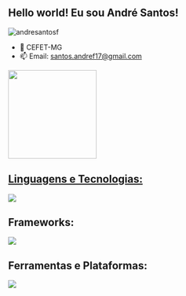 ## Hello world! Eu sou André Santos!

<p align="left"> <img src="https://komarev.com/ghpvc/?username=andresantosf&label=Profile%20views&color=0e75b6&style=flat" alt="andresantosf" /> </p>

- 🔭 CEFET-MG
- 📫 Email: santos.andref17@gmail.com
  
 <div>
  <a href="https://github.com/AndreFreitasSantos">
  <img height="180em" src="https://github-readme-stats.vercel.app/api/top-langs/?username=andresantosf&layout=compact&langs_count=7&theme=dark"/>
</div>
    
  <h2>Linguagens e Tecnologias:</h2>
  <a href="https://skillicons.dev">
    <img src="https://skillicons.dev/icons?i=js,html,css,ts,c,py,java,mysql,firebase" />
  </a>
  <h2>Frameworks:</h2>
  <p><a href="https://skillicons.dev">
    <img src="https://skillicons.dev/icons?i=angular,nodejs,spring" />
  </a></p>

  <h2>Ferramentas e Plataformas:</h2>
  <a href="https://skillicons.dev">
    <img src="https://skillicons.dev/icons?i=git,github,gitlab,spring,eclipse,vscode,figma,jenkins,postman,npm,pycharm,ps,gamemakerstudio" />
  </a>
  
  ##
  
</div>
